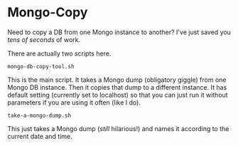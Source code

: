 Mongo-Copy
==========

Need to copy a DB from one Mongo instance to another? I've just saved you *tens of seconds* of work.

There are actually two scripts here. 

`mongo-db-copy-tool.sh`

This is the main script.  It takes a Mongo dump (obligatory giggle) from one Mongo DB instance. 
Then it copies that dump to a different instance. It has default setting (currently set to localhost)
so that you can just run it without parameters if you are using it often (like I do).

`take-a-mongo-dump.sh`

This just takes a Mongo dump (*still* hilarious!) and names it according to the current date and time.